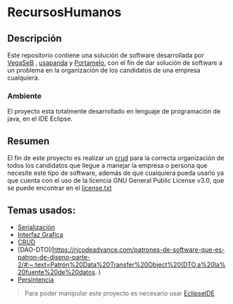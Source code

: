 # RecursosHumanos
## Descripción
Este repositorio contiene una solución de software desarrollada por [VegaSeB](https://github.com/vegaSeB) , [usapanda](https://github.com/usapanda) y  [Portamelo](https://github.com/PORTAMELO), con el fin de dar solución de software a un problema en la organización de los candidatos de una empresa cualquiera.
### Ambiente
El proyecto esta totalmente desarrollado en lenguaje de programación de java, en el IDE Eclipse.
## Resumen
El fin de este proyecto es realizar un [crud](https://es.wikipedia.org/wiki/CRUD) para la correcta organización de todos los candidatos que llegue a manejar la empresa o persona que necesite este tipo de software, además de que cualquiera pueda usarlo ya que cuenta con el uso de la licencia GNU General Public License v3.0, que se puede encontrar en el [license.txt](https://github.com/vegaSeB/RecursosHumanos/blob/main/LICENSE)
## Temas usados:
- [Serialización](https://www.simplilearn.com/tutorials/java-tutorial/serialization-in-java#:~:text=Serialization%20in%20Java%20is%20the,then%20de-serialize%20it%20there.)
- [Interfaz Grafica](http://www.jtech.ua.es/historico/plj/restringido/ejercicios/sesion09/sesion09.html)
- [CRUD](https://es.wikipedia.org/wiki/CRUD)
- [DAO-DTO](https://rjcodeadvance.com/patrones-de-software-que-es-patron-de-diseno-parte-2/#:~:text=Patrón%20Data%20Transfer%20Object%20(DTO,a%20la%20fuente%20de%20datos. )
- [Persintencia](https://www.adictosaltrabajo.com/2007/03/15/persistencia-java/)
> Para poder manipular este proyecto es necesario usar [EclipseIDE](https://www.eclipse.org/downloads/)

